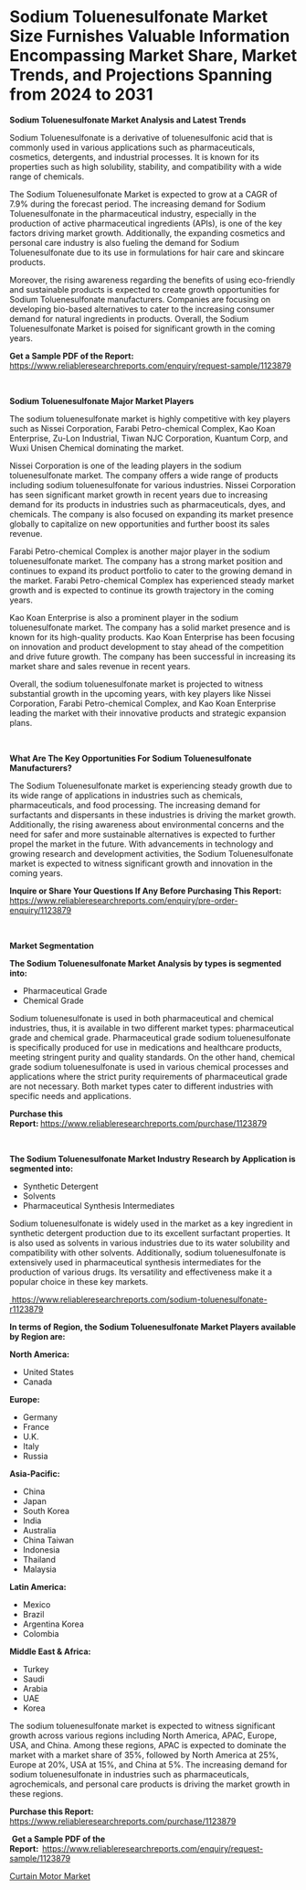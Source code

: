 <p><h1>Sodium Toluenesulfonate Market Size Furnishes Valuable Information Encompassing Market Share, Market Trends, and Projections Spanning from 2024 to 2031</h1></p><p><strong>Sodium Toluenesulfonate Market Analysis and Latest Trends</strong></p>
<p><p>Sodium Toluenesulfonate is a derivative of toluenesulfonic acid that is commonly used in various applications such as pharmaceuticals, cosmetics, detergents, and industrial processes. It is known for its properties such as high solubility, stability, and compatibility with a wide range of chemicals.</p><p>The Sodium Toluenesulfonate Market is expected to grow at a CAGR of 7.9% during the forecast period. The increasing demand for Sodium Toluenesulfonate in the pharmaceutical industry, especially in the production of active pharmaceutical ingredients (APIs), is one of the key factors driving market growth. Additionally, the expanding cosmetics and personal care industry is also fueling the demand for Sodium Toluenesulfonate due to its use in formulations for hair care and skincare products.</p><p>Moreover, the rising awareness regarding the benefits of using eco-friendly and sustainable products is expected to create growth opportunities for Sodium Toluenesulfonate manufacturers. Companies are focusing on developing bio-based alternatives to cater to the increasing consumer demand for natural ingredients in products. Overall, the Sodium Toluenesulfonate Market is poised for significant growth in the coming years.</p></p>
<p><strong>Get a Sample PDF of the Report:&nbsp;</strong> <a href="https://www.reliableresearchreports.com/enquiry/request-sample/1123879">https://www.reliableresearchreports.com/enquiry/request-sample/1123879</a></p>
<p>&nbsp;</p>
<p><strong>Sodium Toluenesulfonate Major Market Players</strong></p>
<p><p>The sodium toluenesulfonate market is highly competitive with key players such as Nissei Corporation, Farabi Petro-chemical Complex, Kao Koan Enterprise, Zu-Lon Industrial, Tiwan NJC Corporation, Kuantum Corp, and Wuxi Unisen Chemical dominating the market.</p><p>Nissei Corporation is one of the leading players in the sodium toluenesulfonate market. The company offers a wide range of products including sodium toluenesulfonate for various industries. Nissei Corporation has seen significant market growth in recent years due to increasing demand for its products in industries such as pharmaceuticals, dyes, and chemicals. The company is also focused on expanding its market presence globally to capitalize on new opportunities and further boost its sales revenue.</p><p>Farabi Petro-chemical Complex is another major player in the sodium toluenesulfonate market. The company has a strong market position and continues to expand its product portfolio to cater to the growing demand in the market. Farabi Petro-chemical Complex has experienced steady market growth and is expected to continue its growth trajectory in the coming years.</p><p>Kao Koan Enterprise is also a prominent player in the sodium toluenesulfonate market. The company has a solid market presence and is known for its high-quality products. Kao Koan Enterprise has been focusing on innovation and product development to stay ahead of the competition and drive future growth. The company has been successful in increasing its market share and sales revenue in recent years.</p><p>Overall, the sodium toluenesulfonate market is projected to witness substantial growth in the upcoming years, with key players like Nissei Corporation, Farabi Petro-chemical Complex, and Kao Koan Enterprise leading the market with their innovative products and strategic expansion plans.</p></p>
<p>&nbsp;</p>
<p><strong>What Are The Key Opportunities For Sodium Toluenesulfonate Manufacturers?</strong></p>
<p><p>The Sodium Toluenesulfonate market is experiencing steady growth due to its wide range of applications in industries such as chemicals, pharmaceuticals, and food processing. The increasing demand for surfactants and dispersants in these industries is driving the market growth. Additionally, the rising awareness about environmental concerns and the need for safer and more sustainable alternatives is expected to further propel the market in the future. With advancements in technology and growing research and development activities, the Sodium Toluenesulfonate market is expected to witness significant growth and innovation in the coming years.</p></p>
<p><strong>Inquire or Share Your Questions If Any Before Purchasing This Report:</strong> <a href="https://www.reliableresearchreports.com/enquiry/pre-order-enquiry/1123879">https://www.reliableresearchreports.com/enquiry/pre-order-enquiry/1123879</a></p>
<p>&nbsp;</p>
<p><strong>Market Segmentation</strong></p>
<p><strong>The Sodium Toluenesulfonate Market Analysis by types is segmented into:</strong></p>
<p><ul><li>Pharmaceutical Grade</li><li>Chemical Grade</li></ul></p>
<p><p>Sodium toluenesulfonate is used in both pharmaceutical and chemical industries, thus, it is available in two different market types: pharmaceutical grade and chemical grade. Pharmaceutical grade sodium toluenesulfonate is specifically produced for use in medications and healthcare products, meeting stringent purity and quality standards. On the other hand, chemical grade sodium toluenesulfonate is used in various chemical processes and applications where the strict purity requirements of pharmaceutical grade are not necessary. Both market types cater to different industries with specific needs and applications.</p></p>
<p><strong>Purchase this Report:&nbsp;</strong><a href="https://www.reliableresearchreports.com/purchase/1123879">https://www.reliableresearchreports.com/purchase/1123879</a></p>
<p>&nbsp;</p>
<p><strong>The Sodium Toluenesulfonate Market Industry Research by Application is segmented into:</strong></p>
<p><ul><li>Synthetic Detergent</li><li>Solvents</li><li>Pharmaceutical Synthesis Intermediates</li></ul></p>
<p><p>Sodium toluenesulfonate is widely used in the market as a key ingredient in synthetic detergent production due to its excellent surfactant properties. It is also used as solvents in various industries due to its water solubility and compatibility with other solvents. Additionally, sodium toluenesulfonate is extensively used in pharmaceutical synthesis intermediates for the production of various drugs. Its versatility and effectiveness make it a popular choice in these key markets.</p></p>
<p><a href="https://www.reliableresearchreports.com/sodium-toluenesulfonate-r1123879">&nbsp;https://www.reliableresearchreports.com/sodium-toluenesulfonate-r1123879</a></p>
<p><strong>In terms of Region, the Sodium Toluenesulfonate Market Players available by Region are:</strong></p>
<p>
    <p> <strong> North America: </strong>
        <ul>
            <li>United States</li>
            <li>Canada</li>
        </ul>
        </p> 
    <p> <strong> Europe: </strong>
        <ul>
            <li>Germany</li>
            <li>France</li>
            <li>U.K.</li>
            <li>Italy</li>
            <li>Russia</li>
        </ul>
        </p> 
    <p> <strong> Asia-Pacific: </strong>
        <ul>
            <li>China</li>
            <li>Japan</li>
            <li>South Korea</li>
            <li>India</li>
            <li>Australia</li>
            <li>China Taiwan</li>
            <li>Indonesia</li>
            <li>Thailand</li>
            <li>Malaysia</li>
        </ul>
        </p> 
    <p> <strong> Latin America: </strong>
        <ul>
            <li>Mexico</li>
            <li>Brazil</li>
            <li>Argentina Korea</li>
            <li>Colombia</li>
        </ul>
        </p> 
    <p> <strong> Middle East & Africa: </strong>
        <ul>
            <li>Turkey</li>
            <li>Saudi</li>
            <li>Arabia</li>
            <li>UAE</li>
            <li>Korea</li>
        </ul>
    </p>
    </p>
<p><p>The sodium toluenesulfonate market is expected to witness significant growth across various regions including North America, APAC, Europe, USA, and China. Among these regions, APAC is expected to dominate the market with a market share of 35%, followed by North America at 25%, Europe at 20%, USA at 15%, and China at 5%. The increasing demand for sodium toluenesulfonate in industries such as pharmaceuticals, agrochemicals, and personal care products is driving the market growth in these regions.</p></p>
<p><strong>Purchase this Report: </strong><a href="https://www.reliableresearchreports.com/purchase/1123879">https://www.reliableresearchreports.com/purchase/1123879</a></p>
<p>&nbsp;<strong>Get a Sample PDF of the Report:&nbsp;&nbsp;</strong><a href="https://www.reliableresearchreports.com/enquiry/request-sample/1123879">https://www.reliableresearchreports.com/enquiry/request-sample/1123879</a></p>
<p><strong></strong></p>
<p><p><a href="https://issuu.com/reportprime-2/docs/curtain-motor-market-size-2030.pptx">Curtain Motor Market</a></p></p>